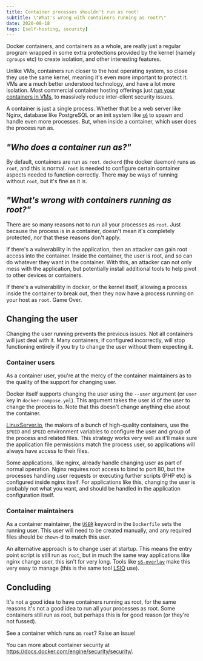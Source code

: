 ```yaml
---
title: Container processes shouldn't run as root!
subtitle: \"What's wrong with containers running as root?\"
date: 2020-08-18
tags: [self-hosting, security]
---
```


Docker containers, and containers as a whole, are really just a regular program wrapped in some extra protections provided by the kernel (namely `cgroups` etc) to create isolation, and other interesting features.

Unlike VMs, containers run closer to the host operating system, so close they use the same kernel, meaning it's even more important to protect it. VMs are a much better understood technology, and have a lot more isolation. Most commercial container hosting offerings just [run your containers in VMs](https://cloud.google.com/compute/docs/containers/deploying-containers#how_deploying_containers_on_works), to massively reduce inter-client security issues.

A container is just a single process. Whether that be a web server like Nginx, database like PostgreSQL or an init system like [`s6`](http://skarnet.org/software/s6/overview.html) to spawn and handle even more processes. But, when inside a container, which user does the process run as.

## _"Who does a container run as?"_

By default, containers are run as `root`. `dockerd` (the docker daemon) runs as `root`, and this is normal. `root` is needed to configure certain container aspects needed to function correctly. There may be ways of running without `root`, but it's fine as it is.

## _"What's wrong with containers running as root?"_

There are so many reasons not to run all your processes as `root`. Just because the process is in a container, doesn't mean it's completely protected, nor that these reasons don't apply.

If there's a vulnerability in the application, then an attacker can gain root access into the container. Inside the container, the user is root, and so can do whatever they want in the container. With this, an attacker can not only mess with the application, but potentially install additional tools to help pivot to other devices or containers.

If there's a vulnerability in docker, or the kernel itself, allowing a process inside the container to break out, then they now have a process running on your host as `root`. Game Over.

## Changing the user

Changing the user running prevents the previous issues. Not all containers will just deal with it. Many containers, if configured incorrectly, will stop functioning entirely if you try to change the user without them expecting it.

### Container users

As a container user, you're at the mercy of the container maintainers as to the quality of the support for changing user.

Docker itself supports changing the user using the `--user` argument (or `user` key in `docker-compose.yml`). This argument takes the user id of the user to change the process to. Note that this doesn't change anything else about the container.

[LinuxServer.io](https://www.linuxserver.io/), the makers of a bunch of high-quality containers, use the `$PUID` and `$PGID` environment variables to configure the user and group of the process and related files. This strategy works very well as it'll make sure the application file permissions match the process user, so applications will always have access to their files.

Some applications, like nginx, already handle changing user as part of normal operation. Nginx requires root access to bind to port 80, but the processes handling user requests or executing further scripts (PHP etc) is configured inside nginx itself. For applications like this, changing the user is probably not what you want, and should be handled in the application configuration itself.

### Container maintainers

As a container maintainer, the [`USER`](https://docs.docker.com/engine/reference/builder/#user) keyword in the `Dockerfile` sets the running user. This user will need to be created manually, and any required files should be `chown`-d to match this user.

An alternative approach is to change user at startup. This means the entry point script is still run as `root`, but in much the same way applications like nginx change user, this isn't for very long.  Tools like [`s6-overlay`](https://github.com/just-containers/s6-overlay) make this very easy to manage (this is the same tool [LSIO](https://www.linuxserver.io/) use).

## Concluding

It's not a good idea to have containers running as root, for the same reasons it's not a good idea to run all your processes as root. Some containers still run as root, but perhaps this is for good reason (or they're not fussed).

See a container which runs as `root`? Raise an issue!

You can more about container security at https://docs.docker.com/engine/security/security/.
